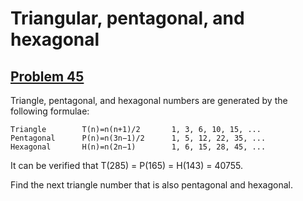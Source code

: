 # Triangular, pentagonal, and hexagonal
## [Problem 45](https://projecteuler.net/problem=45)

Triangle, pentagonal, and hexagonal numbers are generated by the following formulae:

	Triangle 	  	T(n)=n(n+1)/2 	  	1, 3, 6, 10, 15, ...
	Pentagonal 	  	P(n)=n(3n−1)/2 	  	1, 5, 12, 22, 35, ...
	Hexagonal 	  	H(n)=n(2n−1) 	  	1, 6, 15, 28, 45, ...

It can be verified that T(285) = P(165) = H(143) = 40755.

Find the next triangle number that is also pentagonal and hexagonal.
